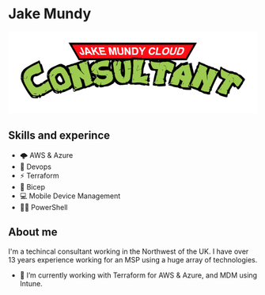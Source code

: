 # Jake Mundy

![Jake Mundy](https://github.com/KRKNUK/KRKNUK/blob/main/images/banner_cloud.png)

## Skills and experince

- 🌩 AWS & Azure
- 🤖 Devops
- ⚡ Terraform
- 💪 Bicep
- 💻 Mobile Device Management
- 🧙‍♂️ PowerShell

## About me

I'm a techincal consultant working in the  Northwest of the UK. I have over 13 years experience
working for an MSP using a huge array of technologies.

- 🔭 I’m currently working with Terraform for AWS & Azure, and MDM using Intune.
